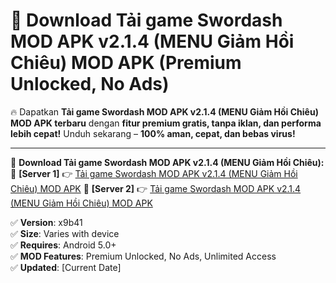# 🚀 Download Tải game Swordash MOD APK v2.1.4 (MENU Giảm Hồi Chiêu) MOD APK (Premium Unlocked, No Ads)  

🔥 Dapatkan **Tải game Swordash MOD APK v2.1.4 (MENU Giảm Hồi Chiêu) MOD APK terbaru** dengan **fitur premium gratis, tanpa iklan, dan performa lebih cepat!** Unduh sekarang – **100% aman, cepat, dan bebas virus!**  

---


🔽 **Download Tải game Swordash MOD APK v2.1.4 (MENU Giảm Hồi Chiêu):**  
🔹 **[Server 1]** 👉 [Tải game Swordash MOD APK v2.1.4 (MENU Giảm Hồi Chiêu) MOD APK](https://apkcomod.com?title=Tải_game_Swordash_MOD_APK_v2.1.4_(MENU_Giảm_Hồi_Chiêu))  
🔹 **[Server 2]** 👉 [Tải game Swordash MOD APK v2.1.4 (MENU Giảm Hồi Chiêu) MOD APK](https://apkcomod.com?title=Tải_game_Swordash_MOD_APK_v2.1.4_(MENU_Giảm_Hồi_Chiêu))  


✅ **Version**: x9b41  
✅ **Size**: Varies with device  
✅ **Requires**: Android 5.0+  
✅ **MOD Features**: Premium Unlocked, No Ads, Unlimited Access  
✅ **Updated**: [Current Date]  